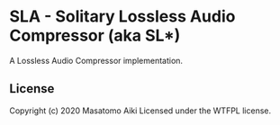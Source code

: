 # SLA - Solitary Lossless Audio Compressor (aka SL*)

A Lossless Audio Compressor implementation.

## License

Copyright (c) 2020 Masatomo Aiki Licensed under the WTFPL license.

